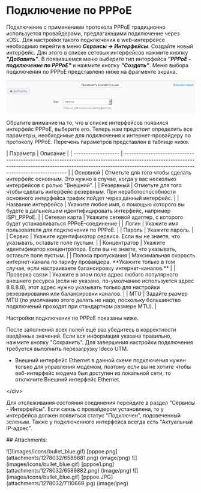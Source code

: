# Подключение по PPPoE

Подключение с применением протокола PPPoE традиционно используется провайдерами, предлагающими подключение через xDSL. Для настройки такого подключения в web-интерфейсе необходимо перейти в меню _**Сервисы -&gt; Интерфейсы**_. Создайте новый интерфейс. Для этого в списке сетевых интерфейсов нажмите кнопку _**"Добавить"**_. В появившемся меню выберите тип интерфейса _**"PPPoE - подключение по PPPoE"**_ и нажмите кнопку _**"Создать"**_. Меню выбора подключения по PPPoE представлено ниже на фрагменте экрана.

![](.gitbook/assets/6586881.png)

Обратите внимание на то, что в списке интерфейсов появился интерфейс PPPoE, выберите его. Теперь нам предстоит определить все параметры, необходимые для подключения к интернет-провайдеру по протоколу PPPoE. Перечень параметров представлен в таблице ниже.

 \| Параметр \| Описание \| \| ------------------- \| ------------------------------------------------------------------------------------------------------------------------------------------------------------------------------------------------------------------ \| \| Основной \| Отметьте для того чтобы сделать интерфейс основным. Это нужно в случае, когда у вас несколько интерфейсов с ролью "Внешний". \| \| Резервный \| Отметьте для того чтобы сделать интерфейс резервным. При неработоспособности основного интерфейса трафик пойдет через данный интерфейс. \| \| Название интерфейса \| Укажите любое имя, с помощью которого вы будете в дальнейшем идентифицировать интерфейс, например ISP\\_PPPoE. \| \| Сетевая карта \| Укажите сетевой адаптер, с которого будет устанавливаться PPPoE-соединение \| \| Логин \| Укажите имя пользователя для подключения по PPPoE. \| \| Пароль \| Укажите пароль. \| \| Сервис \| Укажите идентификатор сервиса. Если вы не знаете, что указывать, оставьте поле пустым. \| \| Концентратор \| Укажите идентификатор концентратора. Если вы не знаете, что указывать, оставьте поле пустым. \| \| Полоса пропускания \| Максимальная скорость интернет-канала по тарифу провайдера. \*\*Укажите только в том случае, если настраиваете балансировку интернет-каналов.\*\* \| \| Проверка связи \| Укажите в этом поле адрес любого популярного внешнего ресурса \(если не указано, по-умолчанию используется адрес 8.8.8.8\), этот адрес нужно указывать только для настройки резервирования или балансировки каналов. \| \| MTU \| Задайте размер MTU \(по умолчанию этого делать не надо, поскольку большинство подключений проходят при стандартном размере MTU\). \|

Настройки подключения по PPPoE показаны ниже.

После заполнения всех полей ещё раз убедитесь в корректности введённых значений. Если вся информация указана правильно, нажмите кнопку "Сохранить". Для завершения настройки подключения требуется выполнить перезагрузку Ideco UTM.

 - Внешний интерфейс Ethernet в данной схеме подключения нужен только для управления модемом, поэтому если вы не хотите чтобы веб-интерфейс модема был доступен из локальной сети, то отключите Внешний интерфейс Ethernet.

&lt;/div&gt;

Для отслеживания состояния соединения перейдите в раздел "Сервисы - Интерфейсы". Если связь с провайдером установлена, то у интерфейса должен появиться статус "Подключен", подсвеченный зеленым. Также у подключенного интерфейса всегда есть "Актуальный IP-адрес".

 \#\# Attachments:

 !\[\]\(images/icons/bullet\_blue.gif\) \[pppoe.png\]\(attachments/1278032/6586881.png\) \(image/png\) !\[\]\(images/icons/bullet\_blue.gif\) \[pppoe1.png\]\(attachments/1278032/6586882.png\) \(image/png\) !\[\]\(images/icons/bullet\_blue.gif\) \[pppoe.JPG\]\(attachments/1278032/7110669.jpg\) \(image/jpeg\)

